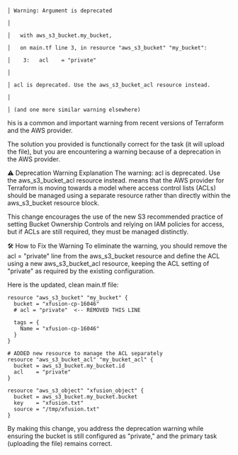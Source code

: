 ```

│ Warning: Argument is deprecated

│ 

│   with aws_s3_bucket.my_bucket,

│   on main.tf line 3, in resource "aws_s3_bucket" "my_bucket":

│    3:   acl    = "private"

│ 

│ acl is deprecated. Use the aws_s3_bucket_acl resource instead.

│ 

│ (and one more similar warning elsewhere)
```

his is a common and important warning from recent versions of Terraform and the AWS provider.

The solution you provided is functionally correct for the task (it will upload the file), but you are encountering a warning because of a deprecation in the AWS provider.

⚠️ Deprecation Warning Explanation
The warning: acl is deprecated. Use the aws_s3_bucket_acl resource instead. means that the AWS provider for Terraform is moving towards a model where access control lists (ACLs) should be managed using a separate resource rather than directly within the aws_s3_bucket resource block.

This change encourages the use of the new S3 recommended practice of setting Bucket Ownership Controls and relying on IAM policies for access, but if ACLs are still required, they must be managed distinctly.

🛠️ How to Fix the Warning
To eliminate the warning, you should remove the acl = "private" line from the aws_s3_bucket resource and define the ACL using a new aws_s3_bucket_acl resource, keeping the ACL setting of "private" as required by the existing configuration.

Here is the updated, clean main.tf file:

```
resource "aws_s3_bucket" "my_bucket" {
  bucket = "xfusion-cp-16046"
  # acl = "private"  <-- REMOVED THIS LINE
  
  tags = {
    Name = "xfusion-cp-16046"
  }
}

# ADDED new resource to manage the ACL separately
resource "aws_s3_bucket_acl" "my_bucket_acl" {
  bucket = aws_s3_bucket.my_bucket.id
  acl    = "private"
}

resource "aws_s3_object" "xfusion_object" {
  bucket = aws_s3_bucket.my_bucket.bucket
  key    = "xfusion.txt"
  source = "/tmp/xfusion.txt"
}
```
By making this change, you address the deprecation warning while ensuring the bucket is still configured as "private," and the primary task (uploading the file) remains correct.







